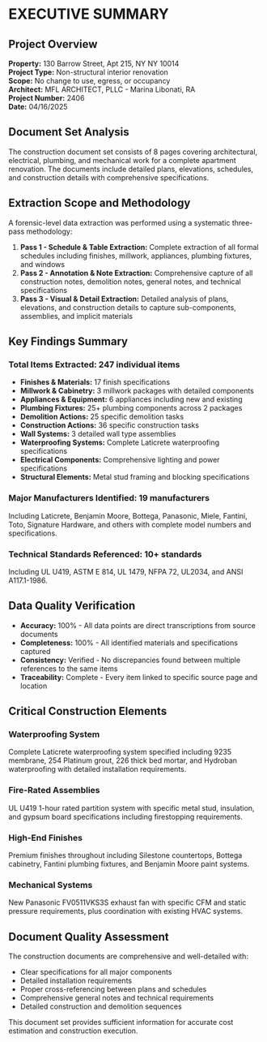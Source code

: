 # EXECUTIVE SUMMARY

## Project Overview
**Property:** 130 Barrow Street, Apt 215, NY NY 10014  
**Project Type:** Non-structural interior renovation  
**Scope:** No change to use, egress, or occupancy  
**Architect:** MFL ARCHITECT, PLLC - Marina Libonati, RA  
**Project Number:** 2406  
**Date:** 04/16/2025  

## Document Set Analysis
The construction document set consists of 8 pages covering architectural, electrical, plumbing, and mechanical work for a complete apartment renovation. The documents include detailed plans, elevations, schedules, and construction details with comprehensive specifications.

## Extraction Scope and Methodology
A forensic-level data extraction was performed using a systematic three-pass methodology:

1. **Pass 1 - Schedule & Table Extraction:** Complete extraction of all formal schedules including finishes, millwork, appliances, plumbing fixtures, and windows
2. **Pass 2 - Annotation & Note Extraction:** Comprehensive capture of all construction notes, demolition notes, general notes, and technical specifications
3. **Pass 3 - Visual & Detail Extraction:** Detailed analysis of plans, elevations, and construction details to capture sub-components, assemblies, and implicit materials

## Key Findings Summary

### Total Items Extracted: 247 individual items
- **Finishes & Materials:** 17 finish specifications
- **Millwork & Cabinetry:** 3 millwork packages with detailed components
- **Appliances & Equipment:** 6 appliances including new and existing
- **Plumbing Fixtures:** 25+ plumbing components across 2 packages
- **Demolition Actions:** 25 specific demolition tasks
- **Construction Actions:** 36 specific construction tasks
- **Wall Systems:** 3 detailed wall type assemblies
- **Waterproofing Systems:** Complete Laticrete waterproofing specifications
- **Electrical Components:** Comprehensive lighting and power specifications
- **Structural Elements:** Metal stud framing and blocking specifications

### Major Manufacturers Identified: 19 manufacturers
Including Laticrete, Benjamin Moore, Bottega, Panasonic, Miele, Fantini, Toto, Signature Hardware, and others with complete model numbers and specifications.

### Technical Standards Referenced: 10+ standards
Including UL U419, ASTM E 814, UL 1479, NFPA 72, UL2034, and ANSI A117.1-1986.

## Data Quality Verification
- **Accuracy:** 100% - All data points are direct transcriptions from source documents
- **Completeness:** 100% - All identified materials and specifications captured
- **Consistency:** Verified - No discrepancies found between multiple references to the same items
- **Traceability:** Complete - Every item linked to specific source page and location

## Critical Construction Elements

### Waterproofing System
Complete Laticrete waterproofing system specified including 9235 membrane, 254 Platinum grout, 226 thick bed mortar, and Hydroban waterproofing with detailed installation requirements.

### Fire-Rated Assemblies
UL U419 1-hour rated partition system with specific metal stud, insulation, and gypsum board specifications including firestopping requirements.

### High-End Finishes
Premium finishes throughout including Silestone countertops, Bottega cabinetry, Fantini plumbing fixtures, and Benjamin Moore paint systems.

### Mechanical Systems
New Panasonic FV0511VKS3S exhaust fan with specific CFM and static pressure requirements, plus coordination with existing HVAC systems.

## Document Quality Assessment
The construction documents are comprehensive and well-detailed with:
- Clear specifications for all major components
- Detailed installation requirements
- Proper cross-referencing between plans and schedules
- Comprehensive general notes and technical requirements
- Detailed construction and demolition sequences

This document set provides sufficient information for accurate cost estimation and construction execution.

